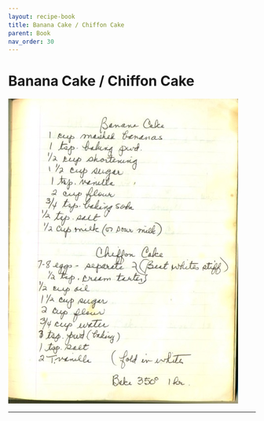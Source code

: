 ```yaml
---
layout: recipe-book
title: Banana Cake / Chiffon Cake
parent: Book
nav_order: 30
---
```


# Banana Cake / Chiffon Cake
![Banana Cake / Chiffon Cake](/recipe-images/pages/page-30.jpg)

---
